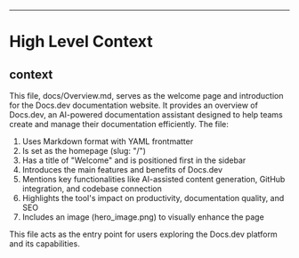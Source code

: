 

  ---
# High Level Context
## context
This file, docs/Overview.md, serves as the welcome page and introduction for the Docs.dev documentation website. It provides an overview of Docs.dev, an AI-powered documentation assistant designed to help teams create and manage their documentation efficiently. The file:

1. Uses Markdown format with YAML frontmatter
2. Is set as the homepage (slug: "/")
3. Has a title of "Welcome" and is positioned first in the sidebar
4. Introduces the main features and benefits of Docs.dev
5. Mentions key functionalities like AI-assisted content generation, GitHub integration, and codebase connection
6. Highlights the tool's impact on productivity, documentation quality, and SEO
7. Includes an image (hero_image.png) to visually enhance the page

This file acts as the entry point for users exploring the Docs.dev platform and its capabilities.

  